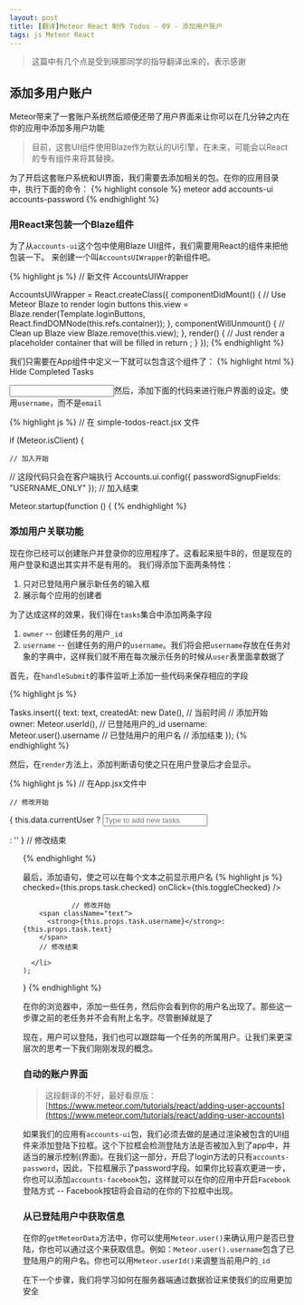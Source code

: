 ```yaml
---
layout: post
title: [翻译]Meteor React 制作 Todos - 09 - 添加用户账户
tags: js Meteor React
---
```


> 这篇中有几个点是受到瑛那同学的指导翻译出来的，表示感谢

## 添加多用户账户

Meteor带来了一套账户系统然后顺便还带了用户界面来让你可以在几分钟之内在你的应用中添加多用户功能

> 目前，这套UI组件使用Blaze作为默认的UI引擎，在未来，可能会以React的专有组件来将其替换。


为了开启这套账户系统和UI界面，我们需要去添加相关的包。在你的应用目录中，执行下面的命令：
{% highlight console %}
meteor add accounts-ui accounts-password
{% endhighlight %}

### 用React来包装一个Blaze组件

为了从`accounts-ui`这个包中使用Blaze UI组件，我们需要用React的组件来把他包装一下。
来创建一个叫`AccountsUIWrapper`的新组件吧。

{% highlight js %}
// 新文件 AccountsUIWrapper

AccountsUIWrapper = React.createClass({
  componentDidMount() {
    // Use Meteor Blaze to render login buttons
    this.view = Blaze.render(Template.loginButtons,
      React.findDOMNode(this.refs.container));
  },
  componentWillUnmount() {
    // Clean up Blaze view
    Blaze.remove(this.view);
  },
  render() {
    // Just render a placeholder container that will be filled in
    return <span ref="container" />;
  }
});
{% endhighlight %}

我们只需要在App组件中定义一下就可以包含这个组件了：
{% highlight html %}
  Hide Completed Tasks
</label>

<!-- 定义开始 -->
<AccountsUIWrapper />
<!-- 定义结束 -->

<form className="new-task" onSubmit={this.handleSubmit} >
  <input
    type="text"
{% endhighlight %}

然后，添加下面的代码来进行账户界面的设定。使用`username`，而不是`email`

{% highlight js %}
// 在 simple-todos-react.jsx 文件

if (Meteor.isClient) {

	// 加入开始
  // 这段代码只会在客户端执行
  Accounts.ui.config({
    passwordSignupFields: "USERNAME_ONLY"
  });
	// 加入结束

  Meteor.startup(function () {
{% endhighlight %}

### 添加用户关联功能

现在你已经可以创建账户并登录你的应用程序了。这看起来挺牛B的，但是现在的用户登录和退出其实并不是有用的。
我们得添加下面两条特性：

1. 只对已登陆用户展示新任务的输入框
2. 展示每个应用的创建者

为了达成这样的效果，我们得在`tasks`集合中添加两条字段

1. `owner` -- 创建任务的用户`_id`
2. `username` -- 创建任务的用户的`username`。我们将会把`username`存放在任务对象的字典中，这样我们就不用在每次展示任务的时候从`user`表里面拿数据了

首先，在`handleSubmit`的事件监听上添加一些代码来保存相应的字段

{% highlight js %}

Tasks.insert({
  text: text,
  createdAt: new Date(),            // 当前时间
  // 添加开始
  owner: Meteor.userId(),           // 已登陆用户的_id
  username: Meteor.user().username  // 已登陆用户的用户名
  // 添加结束
});
{% endhighlight %}

然后，在`render`方法上，添加判断语句使之只在用户登录后才会显示。

{% highlight js %}
// 在App.jsx文件中
  <AccountsUIWrapper />

	// 修改开始
  { this.data.currentUser ?
    <form className="new-task" onSubmit={this.handleSubmit} >
      <input
        type="text"
        ref="textInput"
        placeholder="Type to add new tasks" />
    </form> : ''
  }
  // 修改结束
</header>

<ul>
{% endhighlight %}

最后，添加语句，使之可以在每个文本之前显示用户名
{% highlight js %}
          checked={this.props.task.checked}
          onClick={this.toggleChecked} />
 
				// 修改开始
        <span className="text">
          <strong>{this.props.task.username}</strong>: {this.props.task.text}
        </span>
        // 修改结束

      </li>
    );
  }
{% endhighlight %}

在你的浏览器中，添加一些任务，然后你会看到你的用户名出现了。那些这一步骤之前的老任务并不会有附上名字。尽管删掉就是了

现在，用户可以登陆，我们也可以跟踪每一个任务的所属用户。让我们来更深层次的思考一下我们刚刚发现的概念。

### 自动的账户界面

> 这段翻译的不好，最好看原版：[https://www.meteor.com/tutorials/react/adding-user-accounts](https://www.meteor.com/tutorials/react/adding-user-accounts)

如果我们的应用有`accounts-ui`包，我们必须去做的是通过渲染被包含的UI组件来添加登陆下拉框。这个下拉框会检测登陆方法是否被加入到了app中，并适当的展示控制(界面)。在我们这一部分，开启了login方法的只有`accounts-password`，因此，下拉框展示了password字段。如果你比较喜欢更进一步，你也可以添加`accounts-facebook`包，这样就可以在你的应用中开启`Facebook`登陆方式 -- Facebook按钮将会自动的在你的下拉框中出现。

### 从已登陆用户中获取信息

在你的`getMeteorData`方法中，你可以使用`Meteor.user()`来确认用户是否已登陆，你也可以通过这个来获取信息。例如：`Meteor.user().username`包含了已登陆用户的用户名。你也可以用`Meteor.userId()`来调整当前用户的`_id`

在下一个步骤，我们将学习如何在服务器端通过数据验证来使我们的应用更加安全
